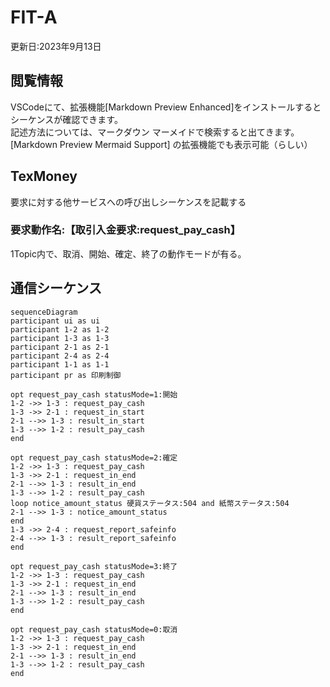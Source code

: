 # FIT-A
更新日:2023年9月13日

## 閲覧情報
VSCodeにて、拡張機能[Markdown Preview Enhanced]をインストールすると
シーケンスが確認できます。  
記述方法については、マークダウン マーメイドで検索すると出てきます。  
[Markdown Preview Mermaid Support] の拡張機能でも表示可能（らしい）

## TexMoney
要求に対する他サービスへの呼び出しシーケンスを記載する  


### 要求動作名:【取引入金要求:request_pay_cash】
1Topic内で、取消、開始、確定、終了の動作モードが有る。  


## 通信シーケンス

<style>.mermaid svg {height:100%}</style>
```mermaid
sequenceDiagram
participant ui as ui
participant 1-2 as 1-2
participant 1-3 as 1-3
participant 2-1 as 2-1
participant 2-4 as 2-4
participant 1-1 as 1-1
participant pr as 印刷制御

opt request_pay_cash statusMode=1:開始
1-2 ->> 1-3 : request_pay_cash 
1-3 ->> 2-1 : request_in_start
2-1 -->> 1-3 : result_in_start
1-3 -->> 1-2 : result_pay_cash
end

opt request_pay_cash statusMode=2:確定
1-2 ->> 1-3 : request_pay_cash 
1-3 ->> 2-1 : request_in_end
2-1 -->> 1-3 : result_in_end
1-3 -->> 1-2 : result_pay_cash
loop notice_amount_status 硬貨ステータス:504 and 紙幣ステータス:504
2-1 -->> 1-3 : notice_amount_status
end 
1-3 ->> 2-4 : request_report_safeinfo
2-4 -->> 1-3 : result_report_safeinfo
end 

opt request_pay_cash statusMode=3:終了
1-2 ->> 1-3 : request_pay_cash 
1-3 ->> 2-1 : request_in_end
2-1 -->> 1-3 : result_in_end
1-3 -->> 1-2 : result_pay_cash
end

opt request_pay_cash statusMode=0:取消
1-2 ->> 1-3 : request_pay_cash 
1-3 ->> 2-1 : request_in_end
2-1 -->> 1-3 : result_in_end
1-3 -->> 1-2 : result_pay_cash
end
